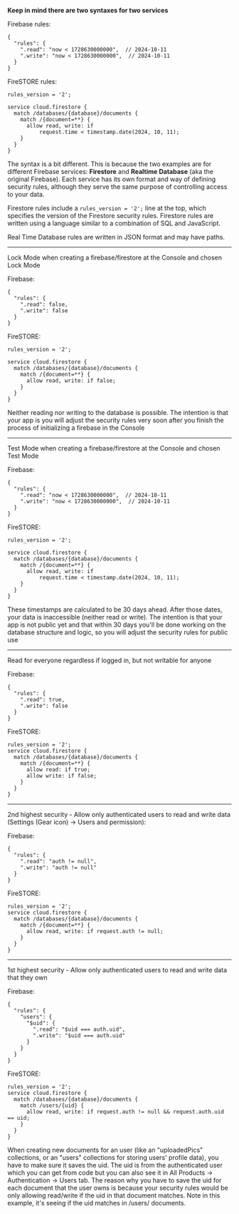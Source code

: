 
**Keep in mind there are two syntaxes for two services**

Firebase rules:
```
{
  "rules": {
    ".read": "now < 1728630000000",  // 2024-10-11
    ".write": "now < 1728630000000",  // 2024-10-11
  }
}
```


FireSTORE rules:
```
rules_version = '2';

service cloud.firestore {
  match /databases/{database}/documents {
    match /{document=**} {
      allow read, write: if
          request.time < timestamp.date(2024, 10, 11);
    }
  }
}
```


The syntax is a bit different. This is because the two examples are for different Firebase services: **Firestore** and **Realtime Database** (aka the original Firebase). Each service has its own format and way of defining security rules, although they serve the same purpose of controlling access to your data.

Firestore rules include a `rules_version = '2';` line at the top, which specifies the version of the Firestore security rules. Firestore rules are written using a language similar to a combination of SQL and JavaScript.

Real Time Database rules are written in JSON format and may have paths.

---


Lock Mode when creating a firebase/firestore at the Console and chosen Lock Mode

Firebase:
```
{
  "rules": {
    ".read": false,
    ".write": false
  }
}
```

FireSTORE:
```
rules_version = '2';

service cloud.firestore {
  match /databases/{database}/documents {
    match /{document=**} {
      allow read, write: if false;
    }
  }
}
```

Neither reading nor writing to the database is possible. The intention is that your app is you will adjust the security rules very soon after you finish the process of initializing a firebase in the Console


---


Test Mode when creating a firebase/firestore at the Console and chosen Test Mode

Firebase:
```
{
  "rules": {
    ".read": "now < 1728630000000",  // 2024-10-11
    ".write": "now < 1728630000000",  // 2024-10-11
  }
}
```

FireSTORE:
```
rules_version = '2';

service cloud.firestore {
  match /databases/{database}/documents {
    match /{document=**} {
      allow read, write: if
          request.time < timestamp.date(2024, 10, 11);
    }
  }
}
```

These timestamps are calculated to be 30 days ahead. After those dates, your data is inaccessible (neither read or write). The intention is that your app is not public yet and that within 30 days you'll be done working on the database structure and logic, so you will adjust the security rules for public use

---

Read for everyone regardless if logged in, but not writable for anyone

Firebase:
```
{
  "rules": {
    ".read": true,
    ".write": false
  }
}
```

FireSTORE:
```
rules_version = '2';
service cloud.firestore {
  match /databases/{database}/documents {
    match /{document=**} {
      allow read: if true;
      allow write: if false;
    }
  }
}
```


---

2nd highest security - Allow only authenticated users to read and write data (Settings (Gear icon) -> Users and permission):

Firebase:
```
{
  "rules": {
    ".read": "auth != null",
    ".write": "auth != null"
  }
}
```

FireSTORE:
```
rules_version = '2';
service cloud.firestore {
  match /databases/{database}/documents {
    match /{document=**} {
      allow read, write: if request.auth != null;
    }
  }
}
```

---

1st highest security - Allow only authenticated users to read and write data that they own

Firebase:
```
{
  "rules": {
    "users": {
      "$uid": {
        ".read": "$uid === auth.uid",
        ".write": "$uid === auth.uid"
      }
    }
  }
}
```

FireSTORE:
```
rules_version = '2';
service cloud.firestore {
  match /databases/{database}/documents {
    match /users/{uid} {
      allow read, write: if request.auth != null && request.auth.uid == uid;
    }
  }
}
```

When creating new documents for an user (like an "uploadedPics" collections, or an "users" collections for storing users' profile data), you have to make sure it saves the uid. The uid is from the authenticated user which you can get from code but you can also see it in All Products -> Authentication -> Users tab. The reason why you have to save the uid for each document that the user owns is because your security rules would be only allowing read/write if the uid in that document matches. Note in this example, it's seeing if the uid matches in /users/ documents.